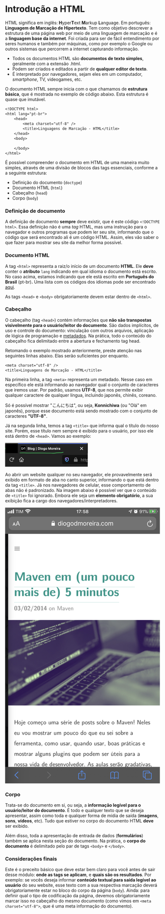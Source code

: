 # Introdução a HTML

HTML significa em inglês: **H**yper**T**ext **M**arkup **L**anguage. Em português: **Linguagem de Marcação de Hipertexto**. Tem como objetivo descrever a estrutura de uma página web por meio de uma linguagem de marcação e é a **linguagem base da internet**. Foi criada para ser de fácil entendimento por seres humanos e também por máquinas, como por exemplo o Google ou outros sistemas que percorrem a internet capturando informação.

* Todos os documentos HTML são **documentos de texto simples**, geralmente com a extensão .html.
* Podem ser criados e editados a partir de **qualquer editor de texto**.
* É interpretado por navegadores, sejam eles em um computador, _smartphone_, TV, videogames, etc.

O documento HTML sempre inicia com o que chamamos de **estrutura básica**, que é mostrada no exemplo de código abaixo. Esta estrutura é quase que imutável.

```markup
<!DOCTYPE html>
<html lang="pt-br">
    <head>
        <meta charset="utf-8" />
        <title>Linguagens de Marcação - HTML</title>
    </head>
    <body>
    
    </body>
</html>
```

É possível compreender o documento em HTML de uma maneira muito simples, através de uma divisão de blocos das tags essenciais, conforme a a seguinte estrutura:

* Definição do documento \(`doctype`\)
* Documento HTML \(`html`\)
* Cabeçalho \(`head`\)
* Corpo \(`body`\)

### Definição de documento

A definição de documento **sempre** deve existir, que é este código `<!DOCTYPE html>`. Essa definição não é uma _tag_ HTML, mas uma instrução para o navegador e outros programas que podem ler seu site, informando que o código que será encontrado ali é um código HTML. Assim, eles vão saber o que fazer para mostrar seu site da melhor forma possível.

### Documento HTML

A tag `<html>` representa a raiz/o início de um documento **HTML**. Ele **deve** conter o **atributo** `lang` indicando em qual idioma o documento está escrito. No caso acima, estamos indicando que ele está escrito em **Português do Brasil** \(pt-br\)**.** Uma lista com os códigos dos idiomas pode ser encontrado [aqui](https://www.w3schools.com/tags/ref_language_codes.asp).

As tags `<head>` e `<body>` obrigatoriamente devem estar dentro de `<html>`.

### Cabeçalho

O cabeçalho \(tag `<head>`\) contém informações que **não são transpostas visivelmente para o usuário/leitor do documento**. São dados implícitos, de uso e controle do documento: vinculação com outros arquivos, aplicação de lógica de programação e [metadados](https://pt.wikipedia.org/wiki/Metadados). Na prática, todo o conteúdo do cabeçalho fica delimitado entre a abertura e fechamento tag head.

Retomando o exemplo mostrado anteriormente, preste atenção nas seguintes linhas abaixo. Elas serão suficientes por enquanto.

```markup
<meta charset="utf-8" />
<title>Linguagens de Marcação - HTML</title>
```

Na primeira linha, a tag `<meta>` representa um metadado. Nesse caso em específico ele está informando ao navegador qual o conjunto de caracteres que iremos usar. Por padrão, usamos **UTF-8**, que nos permite exibir qualquer caractere de qualquer língua, incluindo japonês, chinês, coreano.

Só é possível mostrar "こんにちは", ou seja, **Konnichiwa** \(ou "Olá" em japonês\), porque esse documento está sendo mostrado com o conjunto de caracteres **"UTF-8"**.

Já na segunda linha, temos a tag `<title>` que informa qual o título do nosso site. Porém, esse título nem sempre é exibido para o usuário, por isso ele está dentro de `<head>`. Vamos ao exemplo:

![Exemplo de aba no navegador Firefox](../.gitbook/assets/screen-shot-2020-08-31-at-17.55.08.png)

Ao abrir um website qualquer no seu navegador, ele provavelmente será exibido em formato de aba no canto superior, informando o que está dentro da tag `<title>`. Já nos navegadores de celular, esse comportamento de abas não é padronizado. Na imagem abaixo é possível ver que o conteúdo de `<title>` foi ignorado. Embora ele seja um **elemento obrigatório**, a sua exibição fica a cargo dos navegadores/interpretadores.

![Exemplo de website no navegador Safari](../.gitbook/assets/img_daa93655c329-1.jpeg)

### Corpo

Trata-se do documento em si, ou seja, a **informação legível para o usuário/leitor do documento**. É todo e qualquer texto que se deseja apresentar, assim como toda e qualquer forma de mídia de saída \(**imagens**, **sons**, **vídeos**, etc\). Tudo que estiver no corpo do documento HTML **deve** ser exibido.

Além disso, toda a apresentação de entrada de dados \(**formulários**\) também se aplica nesta seção do documento. Na prática, o **corpo do documento** é delimitado pelo par de tags `<body>` e `</body>`.

### Considerações finais

Este é o preceito básico que deve estar bem claro para você antes de sair desse módulo: **onde as tags se aplicam**, e **quais são os resultados**. Por exemplo: se vocês deseja informar **conteúdo textual para saída legível ao usuário** do seu website, esse texto com a sua respectiva marcação deverá obrigatoriamente estar no bloco do corpo da página \(`body`\). Ainda: para definir qual o tipo de codificação da página, devemos obrigatoriamente marcar isso no cabeçalho do mesmo documento \(como vimos em `<meta charset="utf-8">`, que é uma meta informação do documento\).




